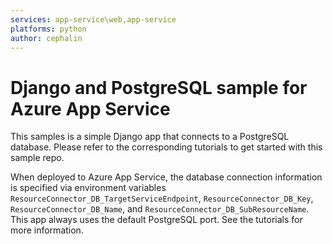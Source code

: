 ```yaml
---
services: app-service\web,app-service
platforms: python
author: cephalin
---
```


# Django and PostgreSQL sample for Azure App Service

This samples is a simple Django app that connects to a PostgreSQL database. Please refer to the corresponding tutorials to get started with this sample repo.

When deployed to Azure App Service, the database connection information is specified via environment variables `ResourceConnector_DB_TargetServiceEndpoint`, `ResourceConnector_DB_Key`, `ResourceConnector_DB_Name`, and `ResourceConnector_DB_SubResourceName`. This app always uses the default PostgreSQL port. See the tutorials for more information.
